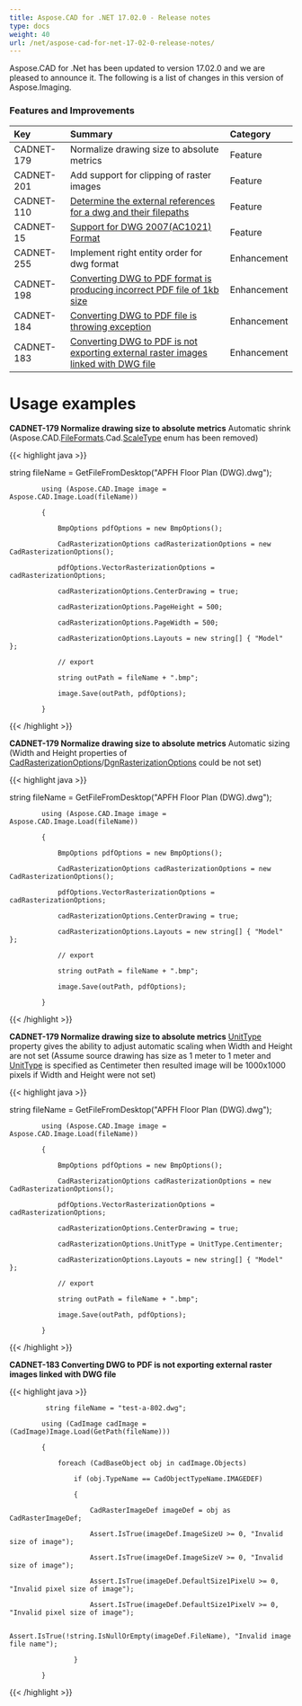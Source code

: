 ```yaml
---
title: Aspose.CAD for .NET 17.02.0 - Release notes
type: docs
weight: 40
url: /net/aspose-cad-for-net-17-02-0-release-notes/
---
```


Aspose.CAD for .Net has been updated to version 17.02.0 and we are pleased to announce it.
The following is a list of changes in this version of Aspose.Imaging.
### **Features and Improvements**

|**Key**|**Summary**|**Category**|
| :- | :- | :- |
|CADNET-179|Normalize drawing size to absolute metrics|Feature|
|CADNET-201|Add support for clipping of raster images|Feature|
|CADNET-110|[Determine the external references for a dwg and their filepaths](http://www.aspose.com/community/forums/thread/740200/features-in-aspose.cad-and-possible-roadmap-for-additions.aspx)|Feature|
|CADNET-15|[Support for DWG 2007(AC1021) Format](http://www.aspose.com/community/forums/thread/780521/dwg-to-pdf-failed.aspx)|Feature|
|CADNET-255|Implement right entity order for dwg format|Enhancement|
|CADNET-198|[Converting DWG to PDF format is producing incorrect PDF file of 1kb size](https://www.aspose.com/community/forums/thread/808490/convert-dwg-to-pdf-failed.aspx)|Enhancement|
|CADNET-184|[Converting DWG to PDF file is throwing exception](http://www.aspose.com/community/forums/thread/794601/pdf-result-seems-to-be-pixelated.aspx)|Enhancement|
|CADNET-183|[Converting DWG to PDF is not exporting external raster images linked with DWG file](http://www.aspose.com/community/forums/thread/796472/convert-a-dwg-to-pdf-with-included-external-references.aspx)|Enhancement|
# **Usage examples**
**CADNET-179 Normalize drawing size to absolute metrics** 
Automatic shrink (Aspose.CAD.[FileFormats](/pages/createpage.action?spaceKey=cadnet&title=FileFormats&linkCreation=true&fromPageId=25002158).Cad.[ScaleType](/pages/createpage.action?spaceKey=cadnet&title=ScaleType&linkCreation=true&fromPageId=25002158) enum has been removed)

{{< highlight java >}}

 string fileName = GetFileFromDesktop("APFH Floor Plan (DWG).dwg");

            using (Aspose.CAD.Image image = Aspose.CAD.Image.Load(fileName))

            {

                BmpOptions pdfOptions = new BmpOptions();

                CadRasterizationOptions cadRasterizationOptions = new CadRasterizationOptions();

                pdfOptions.VectorRasterizationOptions = cadRasterizationOptions;

                cadRasterizationOptions.CenterDrawing = true;

                cadRasterizationOptions.PageHeight = 500;

                cadRasterizationOptions.PageWidth = 500;

                cadRasterizationOptions.Layouts = new string[] { "Model" };

                // export

                string outPath = fileName + ".bmp";

                image.Save(outPath, pdfOptions);

            }

{{< /highlight >}}

**CADNET-179 Normalize drawing size to absolute metrics** 
Automatic sizing (Width and Height properties of [CadRasterizationOptions](/pages/createpage.action?spaceKey=cadnet&title=CadRasterizationOptions&linkCreation=true&fromPageId=25002158)/[DgnRasterizationOptions](/pages/createpage.action?spaceKey=cadnet&title=DgnRasterizationOptions&linkCreation=true&fromPageId=25002158) could be not set)

{{< highlight java >}}

 string fileName = GetFileFromDesktop("APFH Floor Plan (DWG).dwg");

            using (Aspose.CAD.Image image = Aspose.CAD.Image.Load(fileName))

            {

                BmpOptions pdfOptions = new BmpOptions();

                CadRasterizationOptions cadRasterizationOptions = new CadRasterizationOptions();

                pdfOptions.VectorRasterizationOptions = cadRasterizationOptions;

                cadRasterizationOptions.CenterDrawing = true;

                cadRasterizationOptions.Layouts = new string[] { "Model" };

                // export

                string outPath = fileName + ".bmp";

                image.Save(outPath, pdfOptions);

            }

{{< /highlight >}}

**CADNET-179 Normalize drawing size to absolute metrics** 
[UnitType](/pages/createpage.action?spaceKey=cadnet&title=UnitType&linkCreation=true&fromPageId=25002158) property gives the ability to adjust automatic scaling when Width and Height are not set (Assume source drawing has size as 1 meter to 1 meter and [UnitType](/pages/createpage.action?spaceKey=cadnet&title=UnitType&linkCreation=true&fromPageId=25002158) is specified as Centimeter then resulted image will be 1000x1000 pixels if Width and Height were not set)

{{< highlight java >}}

 string fileName = GetFileFromDesktop("APFH Floor Plan (DWG).dwg");

            using (Aspose.CAD.Image image = Aspose.CAD.Image.Load(fileName))

            {

                BmpOptions pdfOptions = new BmpOptions();

                CadRasterizationOptions cadRasterizationOptions = new CadRasterizationOptions();

                pdfOptions.VectorRasterizationOptions = cadRasterizationOptions;

                cadRasterizationOptions.CenterDrawing = true;

                cadRasterizationOptions.UnitType = UnitType.Centimenter;

                cadRasterizationOptions.Layouts = new string[] { "Model" };

                // export

                string outPath = fileName + ".bmp";

                image.Save(outPath, pdfOptions);

            }


{{< /highlight >}}

**CADNET-183 Converting DWG to PDF is not exporting external raster images linked with DWG file**

{{< highlight java >}}

             string fileName = "test-a-802.dwg";

            using (CadImage cadImage = (CadImage)Image.Load(GetPath(fileName)))

            {

                foreach (CadBaseObject obj in cadImage.Objects)

                    if (obj.TypeName == CadObjectTypeName.IMAGEDEF)

                    {

                        CadRasterImageDef imageDef = obj as CadRasterImageDef;

                        Assert.IsTrue(imageDef.ImageSizeU >= 0, "Invalid size of image");

                        Assert.IsTrue(imageDef.ImageSizeV >= 0, "Invalid size of image");

                        Assert.IsTrue(imageDef.DefaultSize1PixelU >= 0, "Invalid pixel size of image");

                        Assert.IsTrue(imageDef.DefaultSize1PixelV >= 0, "Invalid pixel size of image");

                        Assert.IsTrue(!string.IsNullOrEmpty(imageDef.FileName), "Invalid image file name");

                    }

            }

{{< /highlight >}}
